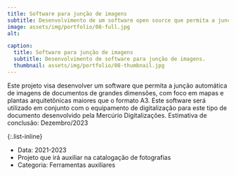```yaml
---
title: Software para junção de imagens
subtitle: Desenvolvimento de um software open source que permita a junção automática de imagens de documentos de grandes dimensões.
image: assets/img/portfolio/08-full.jpg
alt: 

caption:
  title: Software para junção de imagens
  subtitle: Desenvolvimento de software para junção de imagens.
  thumbnail: assets/img/portfolio/08-thumbnail.jpg
---
```

Este projeto visa desenvolver um software que permita a junção automática de imagens de documentos de grandes dimensões, com foco em mapas e plantas arquitetônicas maiores que o formato A3. Este software será utilizado em conjunto com o equipamento de digitalização para este tipo de documento desenvolvido pela Mercúrio Digitalizações. Estimativa de conclusão: Dezembro/2023

{:.list-inline}
- Data: 2021-2023
- Projeto que irá auxiliar na catalogação de fotografias
- Categoria: Ferramentas auxiliares